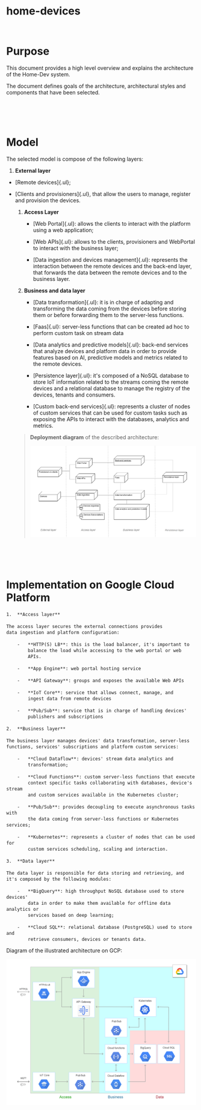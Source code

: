 # home-devices

\
Purpose
=======

This document provides a high level overview and explains the
architecture of the Home-Dev system.

The document defines goals of the architecture, architectural styles and
components that have been selected.

\
\
Model
=====

The selected model is compose of the following layers:

1.  **External layer**

-   [Remote devices]{.ul};

-   [Clients and provisioners]{.ul}, that allow the users to manage,
    register and provision the devices.

    1.  **Access Layer**

        -   [Web Portal]{.ul}: allows the clients to interact with the
            platform using a web application;

        -   [Web APIs]{.ul}: allows to the clients, provisioners and
            WebPortal to interact with the business layer;

        -   [Data ingestion and devices management]{.ul}: represents the
            interaction between the remote devices and the back-end
            layer, that forwards the data between the remote devices and
            to the business layer.

    2.  **Business and data layer**

        -   [Data transformation]{.ul}: it is in charge of adapting and
            transforming the data coming from the devices before storing
            them or before forwarding them to the server-less functions.

        -   [Faas]{.ul}: server-less functions that can be created ad
            hoc to perform custom task on stream data

        -   [Data analytics and predictive models]{.ul}: back-end
            services that analyze devices and platform data in order to
            provide features based on AI, predictive models and metrics
            related to the remote devices.

        -   [Persistence layer]{.ul}: it's composed of a NoSQL database
            to store IoT information related to the streams coming the
            remote devices and a relational database to manage the
            registry of the devices, tenants and consumers.

        -   [Custom back-end services]{.ul}: represents a cluster of
            nodes of custom services that can be used for custom tasks
            such as exposing the APIs to interact with the databases,
            analytics and metrics.

    > **Deployment diagram** of the described architecture:
    >
    > ![deployment.png](./Documentation/md_media/media/image1.png)

\
\
Implementation on Google Cloud Platform
=======================================

    1.  **Access layer**
        
    The access layer secures the external connections provides
    data ingestion and platform configuration:

        -   **HTTP(S) LB**: this is the load balancer, it's important to
            balance the load while accessing to the web portal or web
            APIs.

        -   **App Engine**: web portal hosting service

        -   **API Gateway**: groups and exposes the available Web APIs

        -   **IoT Core**: service that allows connect, manage, and
            ingest data from remote devices

        -   **Pub/Sub**: service that is in charge of handling devices'
            publishers and subscriptions

    2.  **Business layer**

    The business layer manages devices' data transformation, server-less
    functions, services' subscriptions and platform custom services:

        -   **Cloud Dataflow**: devices' stream data analytics and
            transformation;

        -   **Cloud Functions**: custom server-less functions that execute
            context specific tasks collaborating with databases, device's stream
            and custom services available in the Kubernetes cluster;

        -   **Pub/Sub**: provides decoupling to execute asynchronous tasks with
            the data coming from server-less functions or Kubernetes services;

        -   **Kubernetes**: represents a cluster of nodes that can be used for
            custom services scheduling, scaling and interaction.

    3.  **Data layer**

    The data layer is responsible for data storing and retrieving, and
    it's composed by the following modules:

        -   **BigQuery**: high throughput NoSQL database used to store devices'
            data in order to make them available for offline data analytics or
            services based on deep learning;

        -   **Cloud SQL**: relational database (PostgreSQL) used to store and
            retrieve consumers, devices or tenants data.

Diagram of the illustrated architecture on GCP:

![GPC_Architecture.png](./Documentation/md_media/media/image2.png)